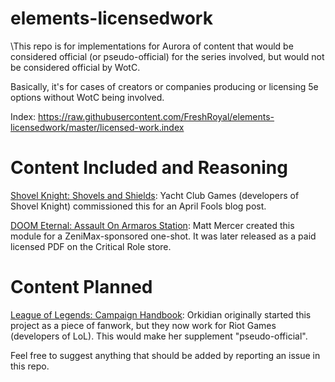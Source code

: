# elements-licensedwork
\This repo is for implementations for Aurora of content that would be considered official (or pseudo-official) for the series involved, but would not be considered official by WotC.

Basically, it's for cases of creators or companies producing or licensing 5e options without WotC being involved.

Index: https://raw.githubusercontent.com/FreshRoyal/elements-licensedwork/master/licensed-work.index

# Content Included and Reasoning

[Shovel Knight: Shovels and Shields](https://adamcohen.myportfolio.com/shovel-knight-bringing-platformers-to-tabletop): Yacht Club Games (developers of Shovel Knight) commissioned this for an April Fools blog post.

[DOOM Eternal: Assault On Armaros Station](https://archive.org/details/doom-eternal-assault-on-armaros-station/mode/2up): Matt Mercer created this module for a ZeniMax-sponsored one-shot. It was later released as a paid licensed PDF on the Critical Role store.

# Content Planned

[League of Legends: Campaign Handbook](https://orkidian.itch.io/dnd-leagueoflegends): Orkidian originally started this project as a piece of fanwork, but they now work for Riot Games (developers of LoL). This would make her supplement "pseudo-official".


Feel free to suggest anything that should be added by reporting an issue in this repo.
